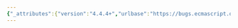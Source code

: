 ```yaml
---
{"_attributes":{"version":"4.4.4+","urlbase":"https://bugs.ecmascript.org/","maintainer":"dherman@mozilla.com"},"bug":{"bug_id":2698,"creation_ts":"2014-04-19 16:24:00 -0700","short_desc":"chapter 15: misc editorial","delta_ts":"2014-06-01 17:26:42 -0700","product":"Draft for 6th Edition","component":"editorial issue","version":"Rev 23: April 5, 2014 Draft","rep_platform":"All","op_sys":"All","bug_status":"RESOLVED","resolution":"FIXED","priority":"Normal","bug_severity":"normal","everconfirmed":true,"reporter":{"uid":"jmdyck","name":"Michael Dyck"},"assigned_to":{"uid":"allen","name":"Allen Wirfs-Brock"},"long_desc":[{"commentid":7845,"comment_count":0,"who":{"uid":"jmdyck","name":"Michael Dyck"},"bug_when":"2014-04-19 16:24:10 -0700","thetext":"----------------------------------------\nIn 15.2.0.15 \"Runtime Semantics: ModuleDeclarationInstantiation\":\n\n15.2.0.15 / header:\nRuntime Semantics: ModuleDeclarationInstantiation\n    Append \"( code, env )\"\n\n----------------------------------------\nIn 15.2.6.2 \"EnsureEvaluated(mod, seen, loader) Abstract Operation\":\n\n15.2.6.2 / step 3:\nCreate the module environment for /mod/\n    What does this mean?\n\nXXXXXXXXXXXXXXXXXXXXXXXXXXXXXXXXXXXXXXXXXXXXXXXXXXXXXXXXXXXXXXXXXXXXXXXXXXXXXXXX"},{"commentid":8297,"comment_count":1,"who":{"uid":"allen","name":"Allen Wirfs-Brock"},"bug_when":"2014-05-10 09:19:23 -0700","thetext":"fixed first item,\n\nsecond item is clearly marked as a todo, there are still many of these relating to modules so finishing the module spec. is really a technical issue rather than a editorial issue."},{"commentid":8307,"comment_count":2,"who":{"uid":"jmdyck","name":"Michael Dyck"},"bug_when":"2014-05-10 21:09:12 -0700","thetext":"> \n> second item is clearly marked as a todo,\n\nNot in the PDF version.\n\n> there are still many of these relating to modules so finishing the\n> module spec. is really a technical issue rather than a editorial issue.\n\nYup, but putting \"TODO\" so it appears in the PDF is editorial."},{"commentid":8771,"comment_count":3,"who":{"uid":"jmdyck","name":"Michael Dyck"},"bug_when":"2014-06-01 17:26:42 -0700","thetext":"confirmed fixed."}]}}
---
```


